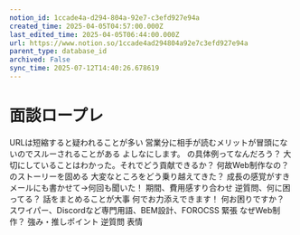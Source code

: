 ```yaml
---
notion_id: 1ccade4a-d294-804a-92e7-c3efd927e94a
created_time: 2025-04-05T04:57:00.000Z
last_edited_time: 2025-04-05T06:44:00.000Z
url: https://www.notion.so/1ccade4ad294804a92e7c3efd927e94a
parent_type: database_id
archived: False
sync_time: 2025-07-12T14:40:26.678619
---
```


# 面談ロープレ

 URLは短縮すると疑われることが多い
営業分に相手が読むメリットが冒頭にないのでスルーされることがある
よしなにします。 の具体例ってなんだろう？
大切にしていることはわかった。それでどう貢献できるか？
何故Web制作なの？のストーリーを固める
大変なところをどう乗り越えてきた？
成長の感覚がすき
メールにも書かせて→何回も聞いた！
期間、費用感すり合わせ
逆質問、何に困ってる？
話をまとめることが大事
何でお力添えできます！
何お困りですか？
スワイパー、Discordなど専門用語、BEM設計、FOROCSS
緊張
なぜWeb制作？
強み・推しポイント
逆質問
表情